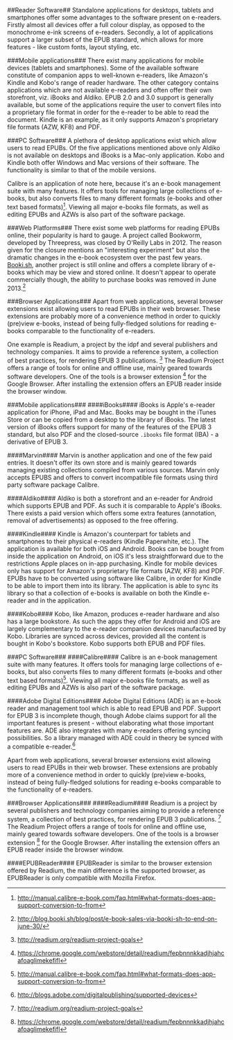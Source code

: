 ##Reader Software##
Standalone applications for desktops, tablets and smartphones offer some advantages to the software present on e-readers. Firstly almost all devices offer a full colour display, as opposed to the monochrome e-ink screens of e-readers. Secondly, a lot of applications support a larger subset of the EPUB standard, which allows for more features - like custom fonts, layout styling, etc.

###Mobile applications###
There exist many applications for mobile devices (tablets and smartphones). Some of the available software constitute of companion apps to well-known e-readers, like Amazon's Kindle and Kobo's range of reader hardware. The other category contains applications which are not available e-readers and often offer their own storefront, viz. iBooks and Aldiko. EPUB 2.0 and 3.0 support is generally available, but some of the applications require the user to convert files into a proprietary file format in order for the e-reader to be able to read the document. Kindle is an example, as it only supports Amazon's proprietary file formats (AZW, KF8) and PDF.

###PC Software###
A plethora of desktop applications exist which allow users to read EPUBs. Of the five applications mentioned above only Aldiko is not available on desktops and iBooks is a Mac-only application. Kobo and Kindle both offer Windows and Mac versions of their software. The functionality is similar to that of the mobile versions.

Calibre is an application of note here, because it's an e-book management suite with many features. It offers tools for managing large collections of e-books, but also converts files to many different formats (e-books and other text based formats)[^calibre-file-formats]. Viewing all major e-books file formats, as well as editing EPUBs and AZWs is also part of the software package.

###Web Platforms###
There exist some web platforms for reading EPUBs online, their popularity is hard to gauge. A project called Bookworm, developed by Threepress, was closed by O'Reilly Labs in 2012. The reason given for the closure mentions an "interesting experiment" but also the dramatic changes in the e-book ecosystem over the past few years. [Booki.sh](https://booki.sh), another project is still online and offers a complete library of e-books which may be view and stored online. It doesn't appear to operate commercially though, the ability to purchase books was removed in June 2013.[^bookish-blog]

###Browser Applications###
Apart from web applications, several browser extensions exist allowing users to read EPUBs in their web browser. These extensions are probably more of a convenience method in order to quickly (pre)view e-books, instead of being fully-fledged solutions for reading e-books comparable to the functionality of e-readers.

One example is Readium, a project by the idpf and several publishers and technology companies. It aims to provide a reference system, a collection of best practices, for rendering EPUB 3 publications. [^readium-goals] The Readium Project offers a range of tools for online and offline use, mainly geared towards software developers. One of the tools is a browser extension [^readium-extension] for the Google Browser. After installing the extension offers an EPUB reader inside the browser window.


[^calibre-file-formats]: http://manual.calibre-e-book.com/faq.html#what-formats-does-app-support-conversion-to-from
[^ade-readers]: http://blogs.adobe.com/digitalpublishing/supported-devices
[^bookish-blog]: http://blog.booki.sh/blog/post/e-book-sales-via-booki-sh-to-end-on-june-30/
[^readium-goals]: http://readium.org/readium-project-goals
[^readium-extension]: https://chrome.google.com/webstore/detail/readium/fepbnnnkkadjhjahcafoaglimekefifl



<!-- Move to a different section -->
###Mobile applications###
####iBooks####
iBooks is Apple's e-reader application for iPhone, iPad and Mac. Books may be bought in the iTunes Store or can be copied from a desktop to the library of iBooks. The latest version of iBooks offers support for many of the features of the EPUB 3 standard, but also PDF and	 the closed-source `.ibooks` file format (IBA) - a derivative of EPUB 3.

####Marvin####
Marvin is another application and one of the few paid entries. It doesn't offer its own store and is mainly geared towards managing existing collections compiled from various sources. Marvin only accepts EPUBS and offers to convert incompatible file formats using third party software package Calibre.

####Aldiko####
Aldiko is both a storefront and an e-reader for Android which supports EPUB and PDF. As such it is comparable to Apple's iBooks. There exists a paid version which offers some extra features (annotation, removal of advertisements) as opposed to the free offering.

####Kindle####
Kindle is Amazon's counterpart for tablets and smartphones to their physical e-readers (Kindle Paperwhite, etc.). The application is available for both iOS and Android. Books can be bought from inside the application on Android, on iOS it's less straightforward due to the restrictions Apple places on in-app purchasing. Kindle for mobile devices only has support for Amazon's proprietary file formats (AZW, KF8) and PDF. EPUBs have to be converted using software like Calibre, in order for Kindle to be able to import them into its library. The application is able to sync its library so that a collection of e-books is available on both the Kindle e-reader and in the application.

####Kobo####
Kobo, like Amazon, produces e-reader hardware and also has a large bookstore. As such the apps they offer for Android and iOS are largely complementary to the e-reader companion devices manufactured by Kobo. Libraries are synced across devices, provided all the content is bought in Kobo's bookstore. Kobo supports both EPUB and PDF files.


###PC Software###
####Calibre####
Calibre is an e-book management suite with many features. It offers tools for managing large collections of e-books, but also converts files to many different formats (e-books and other text based formats)[^calibre-file-formats]. Viewing all major e-books file formats, as well as editing EPUBs and AZWs is also part of the software package.

####Adobe Digital Editions####
Adobe Digital Editions (ADE) is an e-book reader and management tool which is able to read EPUB and PDF. Support for EPUB 3 is incomplete though, though Adobe claims support for all the important features is present - without elaborating what those important features are. ADE also integrates with many e-readers offering syncing possibilities. So a library managed with ADE could in theory be synced with a compatible e-reader.[^ade-readers]

Apart from web applications, several browser extensions exist allowing users to read EPUBs in their web browser. These extensions are probably more of a convenience method in order to quickly (pre)view e-books, instead of being fully-fledged solutions for reading e-books comparable to the functionality of e-readers.


###Browser Applications###
####Readium####
Readium is a project by several publishers and technology companies aiming to provide a reference system, a collection of best practices, for rendering EPUB 3 publications. [^readium-goals] The Readium Project offers a range of tools for online and offline use, mainly geared towards software developers. One of the tools is a browser extension [^readium-extension] for the Google Browser. After installing the extension offers an EPUB reader inside the browser window.

####EPUBReader####
EPUBReader is similar to the browser extension offered by Readium, the main difference is the supported browser, as EPUBReader is only compatible with Mozilla Firefox.

[^ade-readers]: http://blogs.adobe.com/digitalpublishing/supported-devices
[^readium-goals]: http://readium.org/readium-project-goals
[^readium-extension]: https://chrome.google.com/webstore/detail/readium/fepbnnnkkadjhjahcafoaglimekefifl